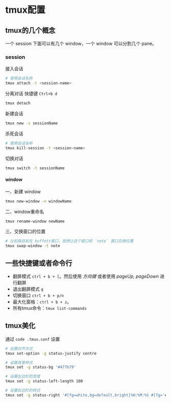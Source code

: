 # tmux配置
## tmux的几个概念
一个 session 下面可以有几个 window，一个 window 可以分割几个 pane。



### session
接入会话
```bash
# 使用会话名称
tmux attach -t <session-name>
```

分离对话
快捷键 `Ctrl+b d`
```bash
tmux detach
```

新建会话
```bash
tmux new -s sessionName
```

杀死会话
```bash
# 使用会话名称
tmux kill-session -t <session-name>
```

切换对话
```bash
tmux switch -t sessionName
```



#### window
一、新建 window
```bash
tmux new-window -n windowName
```

二、window重命名
```bash
tmux rename-window newName
```

三、交换窗口的位置
```bash
# 比如我目前在 buffett窗口，我想让这个窗口和 `note` 窗口交换位置
tmux swap-window -t note
```

## 一些快捷键或者命令行
* 翻屏模式 `ctrl + b + [`。然后使用 *方向键* 或者使用 *pageUp, pageDown* 进行翻屏
* 退出翻屏模式 `q`
* 切换窗口 `ctrl + b + p/n`
* 最大化窗格：`ctrl + b + z`。
* 所有tmux命令：`tmux list-commands`



## tmux美化
通过 `code .tmux.conf` 设置

```bash
# 设置对齐方式
tmux set-option -g status-justify centre

# 设置背景样式
tmux set -g status-bg '#477b79'

# 设置左边栏的宽度
tmux set -g status-left-length 100

# 设置右边栏的样式
tmux set -g status-right '#[fg=white,bg=default,bright]%H:%M:%S #[fg='#bdc3c7']%Y-%m-%d %a'

```